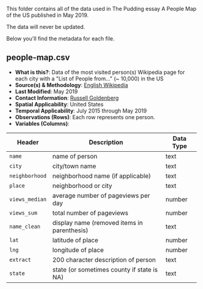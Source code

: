 This folder contains all of the data used in The Pudding essay A People Map of the US published in May 2019.

The data will never be updated.

Below you'll find the metadata for each file.

## people-map.csv

-   **What is this?**: Data of the most visited person(s) Wikipedia page for each city with a "List of People from..." (~ 10,000) in the US
-   **Source(s) & Methodology**: [English Wikipedia](https://en.wikipedia.org)
-   **Last Modified**: May 2019
-   **Contact Information**: [Russell Goldenberg](mailto:russell@pudding.cool)
-   **Spatial Applicability**: United States
-   **Temporal Applicability**: July 2015 through May 2019
-   **Observations (Rows)**: Each row represents one person.
-   **Variables (Columns)**:

| Header | Description | Data Type |
| --- | --- | --- |
| `name` | name of person | text |
| `city` | city/town name | text |
| `neighborhood` | neighborhood name (if applicable) | text |
| `place` | neighborhood or city | text |
| `views_median` | average number of pageviews per day | number |
| `views_sum` | total number of pageviews | number |
| `name_clean` | display name (removed items in parenthesis) | text |
| `lat` | latitude of place | number |
| `lng` | longitude of place | number |
| `extract` | 200 character description of person | text |
| `state` | state (or sometimes county if state is NA) | text |